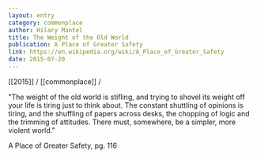 ```yaml
---
layout: entry
category: commonplace
author: Hilary Mantel
title: The Weight of the Old World
publication: A Place of Greater Safety
link: https://en.wikipedia.org/wiki/A_Place_of_Greater_Safety
date: 2015-07-20
---
```


[[2015]] / [[commonplace]] / 

"The weight of the old world is stifling, and trying to shovel its weight off your life is tiring just to think about. The constant shuttling of opinions is tiring, and the shuffling of papers across desks, the chopping of logic and the trimming of attitudes. There must, somewhere, be a simpler, more violent world."

A Place of Greater Safety, pg. 116
